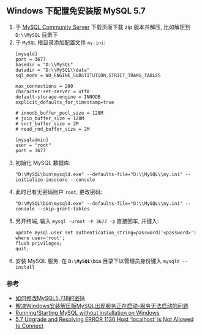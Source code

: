 ## Windows 下配置免安装版 MySQL 5.7

1. 于 [MySQL Community Server][mysql-community-server] 下载页面下载 zip 版本并解压,
   比如解压到 `D:\\MySQL` 目录下
1. 于 `MySQL` 根目录添加配置文件 `my.ini`:
   ```
   [mysqld]
   port = 3677
   basedir = "D:\\MySQL"
   datadir = "D:\\MySQL\\data"
   sql_mode = NO_ENGINE_SUBSTITUTION,STRICT_TRANS_TABLES

   max_connections = 200
   character-set-server = utf8
   default-storage-engine = INNODB
   explicit_defaults_for_timestamp=true

   # innodb_buffer_pool_size = 128M
   # join_buffer_size = 128M
   # sort_buffer_size = 2M
   # read_rnd_buffer_size = 2M

   [mysqladmin]
   user = "root"
   port = 3677
   ```
1. 初始化 MySQL 数据库:
   ```
   "D:\MySQL\bin\mysqld.exe" --defaults-file="D:\\MySQL\\my.ini" --initialize-insecure --console
   ```
1. 此时已有无密码账户 `root`, 更改密码:
   ```
   "D:\MySQL\bin\mysqld.exe" --defaults-file="D:\\MySQL\\my.ini" --console --skip-grant-tables
   ```
1. 另开终端, 输入 `mysql -uroot -P 3677 -p` 直接回车,
   并键入:
   ```
   update mysql.user set authentication_string=password('<password>') where user='root';
   flush privileges;
   quit;
   ```
1. 安装 MySQL 服务. 在 **`D:\MySQL\bin`** 目录下以管理员身份键入 `mysqld --install`

### 参考

- [如何修改MySQL5.7.18的密码][csdn-72356334]
- [解决Windows安装解压版MySQL出现服务正在启动-服务无法启动的问题][csdn-49951577]
- [Running/Starting MySQL without installation on Windows][stackoverflow-42045494]
- [5.7 Upgrade and Resolving ERROR 1130 Host ‘localhost’ is Not Allowed to Connect][chriscalender-1130]

[mysql-community-server]: https://dev.mysql.com/downloads/mysql
[csdn-49951577]: http://blog.csdn.net/u013067166/article/details/49951577
[csdn-72356334]: http://blog.csdn.net/xy_cy/article/details/72356334
[stackoverflow-42045494]: https://stackoverflow.com/questions/42045494/running-starting-mysql-without-installation-on-windows
[chriscalender-1130]: https://www.chriscalender.com/tag/error-1130-hy000-host-localhost-is-not-allowed-to-connect-to-this-mysql-server


